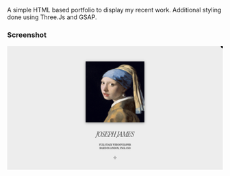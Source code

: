 A simple HTML based portfolio to display my recent work. Additional styling done using Three.Js and GSAP.

### Screenshot

![](./portfolio-screenshot.png)
